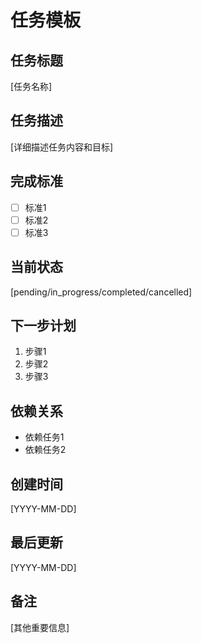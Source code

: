 # 任务模板

## 任务标题
[任务名称]

## 任务描述
[详细描述任务内容和目标]

## 完成标准
- [ ] 标准1
- [ ] 标准2
- [ ] 标准3

## 当前状态
[pending/in_progress/completed/cancelled]

## 下一步计划
1. 步骤1
2. 步骤2
3. 步骤3

## 依赖关系
- 依赖任务1
- 依赖任务2

## 创建时间
[YYYY-MM-DD]

## 最后更新
[YYYY-MM-DD]

## 备注
[其他重要信息]

